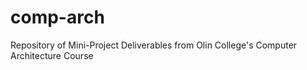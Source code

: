 # comp-arch
Repository of Mini-Project Deliverables from Olin College's Computer Architecture Course
